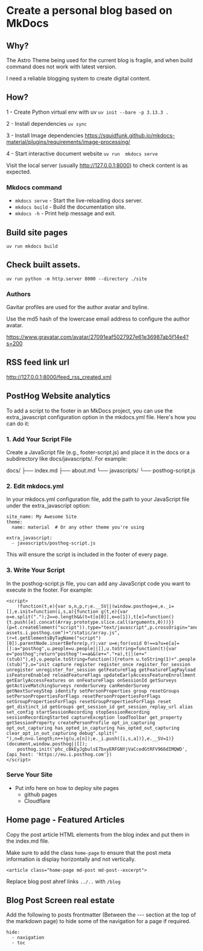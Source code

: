 # Create a personal blog based on MkDocs

## Why?

The Astro Theme being used for the current blog is fragile, and when build command does not work with latest version.

I need a reliable blogging system to create digital content.

## How?

  1 - Create Python virtual env with uv
      `uv init --bare -p 3.13.3 .`

  2 - Install dependencies
      `uv sync`

  3 - Install Image dependencies
      https://squidfunk.github.io/mkdocs-material/plugins/requirements/image-processing/

  4 - Start interactive document website
      `uv run  mkdocs serve`

Visit the local server (usually http://127.0.0.1:8000) to check content is as expected.

### Mkdocs command

* `mkdocs serve` - Start the live-reloading docs server.
* `mkdocs build` - Build the documentation site.
* `mkdocs -h` - Print help message and exit.


## Build site pages

`uv run mkdocs build`

## Check built assets.

`uv run python -m http.server 8000 --directory ./site`

### Authors

Gavitar profiles are used for the author avatar and byline.

Use the md5 hash of the lowercase email address to configure the author avatar.

https://www.gravatar.com/avatar/27091eaf5027927e61e36987ab5f14e4?s=200


## RSS feed link url

http://127.0.0.1:8000/feed_rss_created.xml


## PostHog Website analytics

To add a script to the footer in an MkDocs project, you can use the extra_javascript configuration option in the mkdocs.yml file. Here's how you can do it:

### 1. Add Your Script File

Create a JavaScript file (e.g., footer-script.js) and place it in the docs or a subdirectory like docs/javascripts/. For example:


docs/
├── index.md
├── about.md
└── javascripts/
    └── posthog-script.js

### 2. Edit mkdocs.yml

In your mkdocs.yml configuration file, add the path to your JavaScript file under the extra_javascript option:


```
site_name: My Awesome Site
theme:
  name: material  # Or any other theme you're using

extra_javascript:
  - javascripts/posthog-script.js
```

This will ensure the script is included in the footer of every page.

### 3. Write Your Script

In the posthog-script.js file, you can add any JavaScript code you want to execute in the footer. For example:

```
<script>
    !function(t,e){var o,n,p,r;e.__SV||(window.posthog=e,e._i=[],e.init=function(i,s,a){function g(t,e){var o=e.split(".");2==o.length&&(t=t[o[0]],e=o[1]),t[e]=function(){t.push([e].concat(Array.prototype.slice.call(arguments,0)))}}(p=t.createElement("script")).type="text/javascript",p.crossOrigin="anonymous",p.async=!0,p.src=s.api_host.replace(".i.posthog.com","-assets.i.posthog.com")+"/static/array.js",(r=t.getElementsByTagName("script")[0]).parentNode.insertBefore(p,r);var u=e;for(void 0!==a?u=e[a]=[]:a="posthog",u.people=u.people||[],u.toString=function(t){var e="posthog";return"posthog"!==a&&(e+="."+a),t||(e+=" (stub)"),e},u.people.toString=function(){return u.toString(1)+".people (stub)"},o="init capture register register_once register_for_session unregister unregister_for_session getFeatureFlag getFeatureFlagPayload isFeatureEnabled reloadFeatureFlags updateEarlyAccessFeatureEnrollment getEarlyAccessFeatures on onFeatureFlags onSessionId getSurveys getActiveMatchingSurveys renderSurvey canRenderSurvey getNextSurveyStep identify setPersonProperties group resetGroups setPersonPropertiesForFlags resetPersonPropertiesForFlags setGroupPropertiesForFlags resetGroupPropertiesForFlags reset get_distinct_id getGroups get_session_id get_session_replay_url alias set_config startSessionRecording stopSessionRecording sessionRecordingStarted captureException loadToolbar get_property getSessionProperty createPersonProfile opt_in_capturing opt_out_capturing has_opted_in_capturing has_opted_out_capturing clear_opt_in_out_capturing debug".split(" "),n=0;n<o.length;n++)g(u,o[n]);e._i.push([i,s,a])},e.__SV=1)}(document,window.posthog||[]);
    posthog.init('phc_cBkEyJgbulsE7bxyERFGNYjVaCcedGtRFV966dIMQWD', {api_host: 'https://eu.i.posthog.com'})
</script>
```

### Serve Your Site

- Put info here on how to deploy site pages
  + github pages
  + Cloudflare

## Home page - Featured Articles

Copy the post article HTML elements from the blog index and put them in the  index.md file.

Make sure to add the class `home-page` to ensure that the post meta information is display horizontally and not vertically.

`<article class="home-page md-post md-post--excerpt">`

Replace blog post ahref links `../..`  with `/blog`


## Blog Post Screen real estate

Add the following to posts frontmatter (Between the --- section at the top of the markdown page) to hide some of the navigation for a page if required.

```
hide:
  - navigation
  - toc
```
